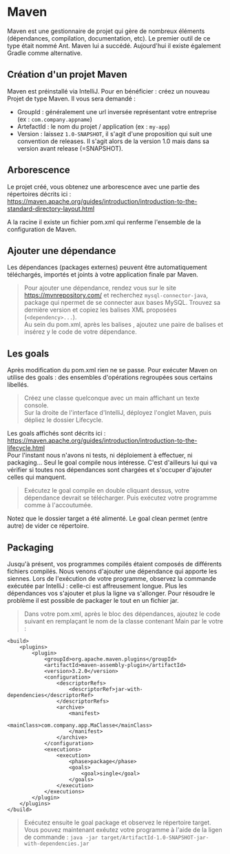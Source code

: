 # Maven
Maven est une gestionnaire de projet qui gère de nombreux éléments (dépendances, compilation, documentation, etc).
Le premier outil de ce type était nommé Ant. Maven lui a succédé. Aujourd'hui il existe également Gradle comme alternative.

## Création d'un projet Maven
Maven est préinstallé via IntelliJ. Pour en bénéficier : créez un nouveau Projet de type Maven.
Il vous sera demandé :
- GroupId : généralement une url inversée représentant votre entreprise (ex : `com.company.appname`)
- ArtefactId : le nom du projet / application (ex : `my-app`)
- Version : laissez `1.0-SNAPSHOT`, il s'agit d'une proposition qui suit une convention de releases. Il s'agit alors 
de la version 1.0 mais dans sa version avant release (=SNAPSHOT).

## Arborescence
Le projet créé, vous obtenez une arborescence avec une partie des répertoires décrits ici :  
https://maven.apache.org/guides/introduction/introduction-to-the-standard-directory-layout.html

A la racine il existe un fichier pom.xml qui renferme l'ensemble de la configuration de Maven.

## Ajouter une dépendance
Les dépendances (packages externes) peuvent être automatiquement téléchargés, importés et joints
à votre application finale par Maven.

> Pour ajouter une dépendance, rendez vous sur le site https://mvnrepository.com/ et recherchez
> `mysql-connector-java`, package qui npermet de se connecter aux bases MySQL.
> Trouvez sa dernière version et copiez les balises XML proposées (`<dependency>...`).  
> Au sein du pom.xml, après les balises <version>, ajoutez une paire de balises <dependencies></dependencies>
> et insérez y le code de votre dépendance.

## Les goals
Après modification du pom.xml rien ne se passe. Pour exécuter Maven on utilise des goals :
des ensembles d'opérations regroupées sous certains libellés.  

> Créez une classe quelconque avec un main affichant un texte console.  
> Sur la droite de l'interface d'IntelliJ, déployez l'onglet Maven,
>puis dépliez le dossier Lifecycle.

Les goals affichés sont décrits ici : https://maven.apache.org/guides/introduction/introduction-to-the-lifecycle.html  
Pour l'instant nous n'avons ni tests, ni déploiement à effectuer, ni packaging...
Seul le goal compile nous intéresse.
C'est d'ailleurs lui qui va vérifier si toutes nos dépendances sont chargées
et s'occuper d'ajouter celles qui manquent.

> Exécutez le goal compile en double cliquant dessus, votre dépendance
>devrait se télécharger.
> Puis exécutez votre programme comme à l'accoutumée.

Notez que le dossier target a été alimenté. Le goal clean permet (entre autre)
de vider ce répertoire.

## Packaging
Jusqu'à présent, vos programmes compilés étaient composés de différents fichiers compilés.
Nous venons d'ajouter une dépendance qui apporte les siennes.
Lors de l'exécution de votre programme, observez la commande exécutée
par IntelliJ : celle-ci est affreusement longue.
Plus les dépendances vos s'ajouter et plus la ligne va s'allonger.
Pour résoudre le problème il est possible de packager le tout en un fichier jar.

> Dans votre pom.xml, après le bloc des dépendances, ajoutez le code suivant en
> remplaçant le nom de la classe contenant Main par le votre :
```
<build>
    <plugins>
        <plugin>
            <groupId>org.apache.maven.plugins</groupId>
            <artifactId>maven-assembly-plugin</artifactId>
            <version>3.2.0</version>
            <configuration>
                <descriptorRefs>
                    <descriptorRef>jar-with-dependencies</descriptorRef>
                </descriptorRefs>
                <archive>
                    <manifest>
                        <mainClass>com.company.app.MaClasse</mainClass>
                    </manifest>
                </archive>
            </configuration>
            <executions>
                <execution>
                    <phase>package</phase>
                    <goals>
                        <goal>single</goal>
                    </goals>
                </execution>
            </executions>
        </plugin>
    </plugins>
</build>
```

> Exécutez ensuite le goal package et observez le répertoire target.
> Vous pouvez maintenant exéutez votre programme à l'aide de la ligen de commande : 
>`java -jar target/ArtifactId-1.0-SNAPSHOT-jar-with-dependencies.jar`